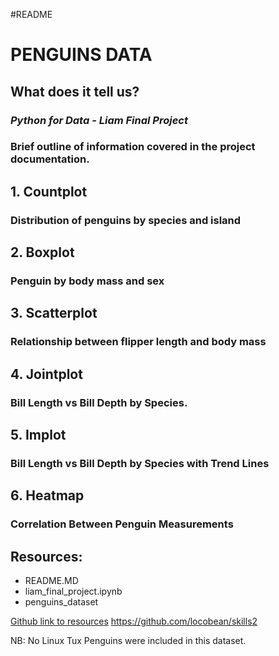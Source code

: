#README

# **PENGUINS DATA**
## What does it tell us?

### ***Python for Data - Liam Final Project***

### Brief outline of information covered in the project documentation.

## **1. Countplot**
### Distribution of penguins by species and island

## **2. Boxplot**
### Penguin by body mass and sex


## **3. Scatterplot**
### Relationship between flipper length and body mass

## **4. Jointplot**
### Bill Length vs Bill Depth by Species. 

## **5. Implot**
### Bill Length vs Bill Depth by Species with Trend Lines

## **6. Heatmap**
### Correlation Between Penguin Measurements

## Resources:
- README.MD
- liam_final_project.ipynb
- penguins_dataset

[Github link to resources](https://github.com/locobean/skills2)
https://github.com/locobean/skills2

NB: No Linux Tux Penguins were included in this dataset.



